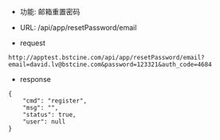 * 功能: 邮箱重置密码

* URL: /api/app/resetPassword/email

* request
```
http://apptest.bstcine.com/api/app/resetPassword/email?email=david.lv@bstcine.com&password=123321&auth_code=4684
```

* response
```
{
    "cmd": "register",
    "msg": "",
    "status": true,
    "user": null
}
```
